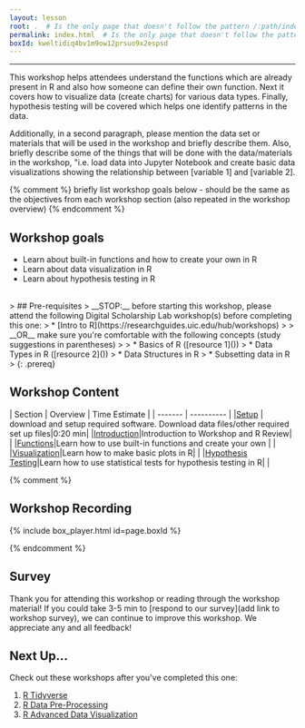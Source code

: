 ```yaml
---
layout: lesson
root: .  # Is the only page that doesn't follow the pattern /:path/index.html
permalink: index.html  # Is the only page that doesn't follow the pattern /:path/index.html
boxId: kweltidiq4bv1m9ow12prsuo9x2espsd
---
```



-------------------------------------------
This workshop helps attendees understand the functions which are already present in R and also how someone can define their own function. Next it covers how to visualize data (create charts) for various data types. Finally, hypothesis testing will be covered which helps one identify patterns in the data. 

Additionally, in a second paragraph, please mention the data set or materials that will be used in the workshop and briefly describe them. Also, briefly describe some of the things that will be done with the data/materials in the workshop, "i.e. load data into Jupyter Notebook and create basic data visualizations showing the relationship between [variable 1] and [variable 2].

{% comment %} briefly list workshop goals below - should be the same as the objectives from each workshop section (also repeated in the workshop overview) {% endcomment %}

## Workshop goals
- Learn about built-in functions and how to create your own in R
- Learn about data visualization in R
- Learn about hypothesis testing in R

<br>
> ## Pre-requisites
> __STOP:__ before starting this workshop, please attend the following Digital Scholarship Lab workshop(s) before completing this one:
> * [Intro to R](https://researchguides.uic.edu/hub/workshops)  
>   
> __OR__ make sure you're comfortable with the following concepts (study suggestions in parentheses)  
> 
> * Basics of R ([resource 1]())
> * Data Types in R ([resource 2]())
> * Data Structures in R
> * Subsetting data in R
> 
{: .prereq}


## Workshop Content 

| Section    | Overview | Time Estimate |
| ------- | ---------- |
|[Setup](https://uic-library.github.io/workshop-template/00-setup/index.html)    | download and setup required software. Download data files/other required set up files|0:20 min|
|[Introduction](https://uic-library.github.io/R-intermediate/01-introduction/index.html)|Introduction to Workshop and R Review| | 
|[Functions](https://uic-library.github.io/R-intermediate/02-functions/index.html)|Learn how to use built-in functions and create your own | | 
|[Visualization](https://uic-library.github.io/R-intermediate/03-visualization/index.html)|Learn how to make basic plots in R| | 
|[Hypothesis Testing](https://uic-library.github.io/R-intermediate/04-testing/index.html)|Learn how to use statistical tests for hypothesis testing in R| | 

{% comment %}

## Workshop Recording

{% include box_player.html id=page.boxId %}

{% endcomment %}

## Survey

Thank you for attending this workshop or reading through the workshop material! If you could take 3-5 min to [respond to our survey](add link to workshop survey), we can continue to improve this workshop. We appreciate any and all feedback!


## Next Up...
Check out these workshops after you've completed this one:
1. [R Tidyverse]()
2. [R Data Pre-Processing]()
3. [R Advanced Data Visualization]()

